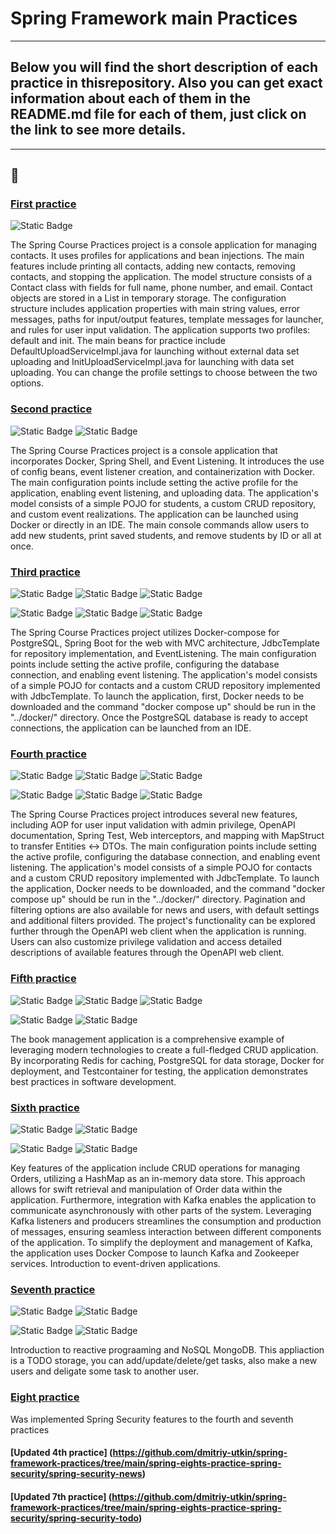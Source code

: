 # Spring Framework main Practices
---

## Below you will find the short description of each practice in thisrepository. Also you can get exact information about each of them in the README.md file for each of them, just click on the link to see more details.
---
👏
---

### [First practice](https://github.com/dmitriy-utkin/spring-framework-practices/tree/main/spring-first-practice-contacts)
![Static Badge](https://img.shields.io/badge/Spring-boot-green)

The Spring Course Practices project is a console application for managing contacts. It uses profiles for applications and bean injections. 
The main features include printing all contacts, adding new contacts, removing contacts, and stopping the application. 
The model structure consists of a Contact class with fields for full name, phone number, and email. 
Contact objects are stored in a List in temporary storage. The configuration structure includes application properties with main string values, error messages, paths for input/output features, template messages for launcher, and rules for user input validation. 
The application supports two profiles: default and init. The main beans for practice include DefaultUploadServiceImpl.java for launching without external data set uploading and InitUploadServiceImpl.java for launching with data set uploading. 
You can change the profile settings to choose between the two options.

### [Second practice](https://github.com/dmitriy-utkin/spring-framework-practices/tree/main/spring-second-practice-students)
![Static Badge](https://img.shields.io/badge/Spring-shell-blue)
![Static Badge](https://img.shields.io/badge/Docker-builder-red)

The Spring Course Practices project is a console application that incorporates Docker, Spring Shell, and Event Listening. 
It introduces the use of config beans, event listener creation, and containerization with Docker. 
The main configuration points include setting the active profile for the application, enabling event listening, and uploading data. 
The application's model consists of a simple POJO for students, a custom CRUD repository, and custom event realizations. 
The application can be launched using Docker or directly in an IDE. 
The main console commands allow users to add new students, print saved students, and remove students by ID or all at once.

### [Third practice](https://github.com/dmitriy-utkin/spring-framework-practices/tree/main/spring-third-practice-contacts)
![Static Badge](https://img.shields.io/badge/Docker-compose-red)
![Static Badge](https://img.shields.io/badge/Docker-builder-red)
![Static Badge](https://img.shields.io/badge/Spring-data-green)

![Static Badge](https://img.shields.io/badge/Spring-thymeleaf-green)
![Static Badge](https://img.shields.io/badge/Spring-WEB-green)
![Static Badge](https://img.shields.io/badge/Postre-SQL-blue)


The Spring Course Practices project utilizes Docker-compose for PostgreSQL, Spring Boot for the web with MVC architecture, JdbcTemplate for repository implementation, and EventListening. 
The main configuration points include setting the active profile, configuring the database connection, and enabling event listening. 
The application's model consists of a simple POJO for contacts and a custom CRUD repository implemented with JdbcTemplate. 
To launch the application, first, Docker needs to be downloaded and the command "docker compose up" should be run in the "../docker/" directory. 
Once the PostgreSQL database is ready to accept connections, the application can be launched from an IDE.

### [Fourth practice](https://github.com/dmitriy-utkin/spring-framework-practices/tree/main/spring-fourth-practice-news)
![Static Badge](https://img.shields.io/badge/Docker-compose-red)
![Static Badge](https://img.shields.io/badge/Spring-JPA-green)
![Static Badge](https://img.shields.io/badge/Spring-Validation-green)

![Static Badge](https://img.shields.io/badge/Spring-WEB-green)
![Static Badge](https://img.shields.io/badge/Postre-SQL-blue)
![Static Badge](https://img.shields.io/badge/Map-Struct-red)

The Spring Course Practices project introduces several new features, including AOP for user input validation with admin privilege, OpenAPI documentation, Spring Test, Web interceptors, and mapping with MapStruct to transfer Entities <-> DTOs. 
The main configuration points include setting the active profile, configuring the database connection, and enabling event listening. 
The application's model consists of a simple POJO for contacts and a custom CRUD repository implemented with JdbcTemplate. 
To launch the application, Docker needs to be downloaded, and the command "docker compose up" should be run in the "../docker/" directory. Pagination and filtering options are also available for news and users, with default settings and additional filters provided. The project's functionality can be explored further through the OpenAPI web client when the application is running. 
Users can also customize privilege validation and access detailed descriptions of available features through the OpenAPI web client.

### [Fifth practice](https://github.com/dmitriy-utkin/spring-framework-practices/tree/main/spring-fifth-practice-books)
![Static Badge](https://img.shields.io/badge/Spring-cache-green)
![Static Badge](https://img.shields.io/badge/Docker-compose-red)
![Static Badge](https://img.shields.io/badge/Spring-JPA-green)

![Static Badge](https://img.shields.io/badge/Postre-SQL-blue)
![Static Badge](https://img.shields.io/badge/Redis-NoSQL-red)


The book management application is a comprehensive example of leveraging modern technologies to create a full-fledged CRUD application. By incorporating Redis for caching, PostgreSQL for data storage, Docker for deployment, and Testcontainer for testing, the application demonstrates best practices in software development.

### [Sixth practice](https://github.com/dmitriy-utkin/spring-framework-practices/tree/main/spring-sixth-practice-orders-kafka)
![Static Badge](https://img.shields.io/badge/Kafka-7.3.3-orange)
![Static Badge](https://img.shields.io/badge/Zookeeper-7.4.3-orange)

![Static Badge](https://img.shields.io/badge/Docker-compose-red)
![Static Badge](https://img.shields.io/badge/Spring-WEB-green)

Key features of the application include CRUD operations for managing Orders, utilizing a HashMap as an in-memory data store. This approach allows for swift retrieval and manipulation of Order data within the application. Furthermore, integration with Kafka enables the application to communicate asynchronously with other parts of the system. Leveraging Kafka listeners and producers streamlines the consumption and production of messages, ensuring seamless interaction between different components of the application. To simplify the deployment and management of Kafka, the application uses Docker Compose to launch Kafka and Zookeeper services. Introduction to event-driven applications.

### [Seventh practice](https://github.com/dmitriy-utkin/spring-framework-practices/tree/main/spring-seventh-practice-todo)
![Static Badge](https://img.shields.io/badge/Mongo-DB-green)
![Static Badge](https://img.shields.io/badge/Spring_Web-FLUX-green)

![Static Badge](https://img.shields.io/badge/Docker-compose-red)
![Static Badge](https://img.shields.io/badge/Reactive-programming-green)

Introduction to reactive prograaming and NoSQL MongoDB. This appliaction is a TODO storage, you can add/update/delete/get tasks, also make a new users and deligate some task to another user.


### [Eight practice](https://github.com/dmitriy-utkin/spring-framework-practices/tree/main/spring-eights-practice-spring-security)
Was implemented Spring Security features to the fourth and seventh practices
#### [Updated 4th practice] (https://github.com/dmitriy-utkin/spring-framework-practices/tree/main/spring-eights-practice-spring-security/spring-security-news)
#### [Updated 7th practice] (https://github.com/dmitriy-utkin/spring-framework-practices/tree/main/spring-eights-practice-spring-security/spring-security-todo)
